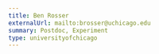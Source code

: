 ```yaml
---
title: Ben Rosser
externalUrl: mailto:brosser@uchicago.edu
summary: Postdoc, Experiment
type: universityofchicago
---
```

